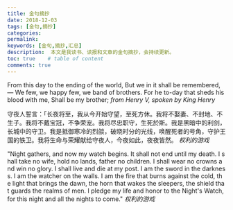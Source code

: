 ```yaml
---
title: 金句摘抄
date: 2018-12-03
tags: [金句,摘抄]
categories: 
permalink: 
keywords: [金句,摘抄,汇总]
description:  本文是我读书、读报和文章的金句摘抄，会持续更新。
toc: true    # table of content
comments: true  
---
```


From this day to the ending of the world,
But we in it shall be remembered, —
We few, we happy few, we band of brothers.
For he to-day that sheds his blood with me,
Shall be my brother;
*from Henry V, spoken by King Henry*

守夜人誓言：「长夜将至，我从今开始守望，至死方休。我将不娶妻、不封地、不生子。我将不戴宝冠，不争荣宠。我将尽忠职守，生死於斯。我是黑暗中的利剑，长城中的守卫。我是抵御寒冷的烈燄，破晓时分的光线，唤醒死者的号角，守护王国的铁卫。我将生命与荣耀献给守夜人，今夜如此，夜夜皆然。
*权利的游戏*

"Night gathers, and now my watch begins. It shall not end until my death. I shall take no wife, hold no lands, father no children. I shall wear no crowns and win no glory. I shall live and die at my post. I am the sword in the darkness. I am the watcher on the walls. I am the fire that burns against the cold, the light that brings the dawn, the horn that wakes the sleepers, the shield that guards the realms of men. I pledge my life and honor to the Night's Watch, for this night and all the nights to come."
*权利的游戏*



